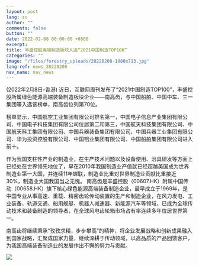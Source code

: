 ```yaml
---
layout: post
lang: sc
author: ""
comments: false
button: ""
date: 2022-02-08 00:00:00 +0800
excerpt:
title: 丰盛控股高端制造板块入选“2021中国制造TOP100”
categories: ""
image: "/files/forestry_uploads/20220208-1080x713.jpg"
lang-ref: news_20220208
nav_name: nav_news
---
```


(2022年2月8日-香港) 近日，互联网周刊发布了“2021中国制造TOP100”，丰盛控股所属绿色能源高端装备制造板块企业——南高齿，与中国船舶、中国中车、三一集团等入选该榜单，南高齿位列第70位。

榜单显示，中国航空工业集团有限公司排名第一，中国电子信息产业集团有限公司、中国电子科技集团有限公司位居第二和第三，中国航天科技集团有限公司、中国航天科工集团有限公司、中国兵器装备集团有限公司、中国兵器工业集团有限公司、华为投资控股有限公司、中国铝业集团有限公司、中国船舶集团有限公司进入前十。

作为我国支柱性产业的制造业，在生产技术问题以及设备使用、治具研发等方面上已经处在世界领先地位了，早在2010年我国制造业产值就已经超越美国成为世界制造业第一大国，并连续11年蝉联，制造业比重对世界制造业贡献比重接近30%，制造业大国我国当之无愧。
南高齿是丰盛控股（00607.HK）附属中国传动（00658.HK）旗下核心绿色能源高端装备制造企业，最早成立于1969年，是中国专业从事高速、重载、精密齿轮传动装置的生产和制造企业，在风力发电、工业装备、轨道交通、船用舰艇、机器人减速器、新能源汽车等领域，已成为全球传动技术和装备制造的领导者，在全球风电齿轮箱市场占有率连续多年位居世界第一。

南高齿将继续秉承“孜孜求精，步步攀高”的精神，将企业发展战略和创新成果融入到国家战略，汇聚成国家力量，继续深耕于传动领域，以高品质的产品回馈客户，为我国高端装备制造业的发展作出不懈的努力与贡献。

![](/files/forestry_uploads/20220208-1080x713.jpg)

